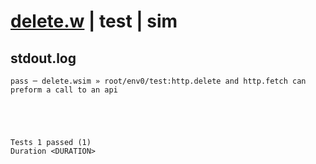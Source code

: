 # [delete.w](../../../../../../examples/tests/sdk_tests/api/delete.w) | test | sim

## stdout.log
```log
pass ─ delete.wsim » root/env0/test:http.delete and http.fetch can preform a call to an api
 




Tests 1 passed (1) 
Duration <DURATION>

```

